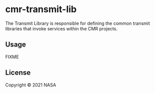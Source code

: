 # cmr-transmit-lib

The Transmit Library is responsible for defining the common transmit libraries that invoke services within the CMR projects.

## Usage

FIXME

## License

Copyright © 2021 NASA
